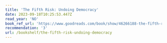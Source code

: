 ```yaml
---
title: 'The Fifth Risk: Undoing Democracy'
date: 2023-09-18T10:25:53.447Z
read_year: 'NO'
book_ref_url: 'https://www.goodreads.com/book/show/46266188-the-fifth-risk'
recommendation: '3'
url: /bookshelf/the-fifth-risk-undoing-democracy
---
```


